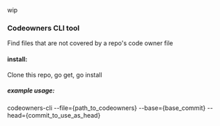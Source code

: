 wip
### Codeowners CLI tool 

Find files that are not covered by a repo's code owner file

#### install:
Clone this repo, go get, go install

##### example usage:

codeowners-cli --file={path_to_codeowners} --base={base_commit} --head={commit_to_use_as_head}
